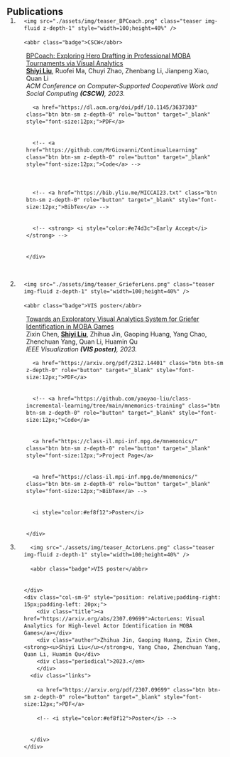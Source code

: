 <h2 id="publications" style="margin: 2px 0px -15px;">Publications</h2>

<div class="publications">
<ol class="bibliography">

<li>
<div class="pub-row">
  <div class="col-sm-3 abbr" style="position: relative;padding-right: 15px;padding-left: 15px;">
     
    <img src="./assets/img/teaser_BPCoach.png" class="teaser img-fluid z-depth-1" style="width=100;height=40%" />
     
    <abbr class="badge">CSCW</abbr>
    
    
  </div>
  <div class="col-sm-9" style="position: relative;padding-right: 15px;padding-left: 20px;">
      <div class="title"><a href="https://dl.acm.org/doi/abs/10.1145/3637303">BPCoach: Exploring Hero Drafting in Professional MOBA Tournaments via Visual Analytics</a></div>
      <div class="author"><strong><u>Shiyi Liu</u></strong>, Ruofei Ma, Chuyi Zhao, Zhenbang Li, Jianpeng Xiao, Quan Li</div>
      <div class="periodical"><em>ACM Conference on Computer-Supported Cooperative Work and Social Computing <strong>(CSCW)</strong>, 2023.</em>
      </div>
    <div class="links">
       
      <a href="https://dl.acm.org/doi/pdf/10.1145/3637303" class="btn btn-sm z-depth-0" role="button" target="_blank" style="font-size:12px;">PDF</a>
      
       
      <!-- <a href="https://github.com/MrGiovanni/ContinualLearning" class="btn btn-sm z-depth-0" role="button" target="_blank" style="font-size:12px;">Code</a> -->
      
      
       
      <!-- <a href="https://bib.yliu.me/MICCAI23.txt" class="btn btn-sm z-depth-0" role="button" target="_blank" style="font-size:12px;">BibTex</a> -->
      
       
      <!-- <strong> <i style="color:#e74d3c">Early Accept</i></strong> -->
      
      
    </div>
  </div>
</div>
</li>
<br />

<li>
<div class="pub-row">
  <div class="col-sm-3 abbr" style="position: relative;padding-right: 15px;padding-left: 15px;">
     
    <img src="./assets/img/teaser_GrieferLens.png" class="teaser img-fluid z-depth-1" style="width=100;height=40%" />
     
    <abbr class="badge">VIS poster</abbr>
    
    
  </div>
  <div class="col-sm-9" style="position: relative;padding-right: 15px;padding-left: 20px;">
      <div class="title"><a href="https://scholar.google.com/citations?view_op=view_citation&hl=en&user=PyIFgOgAAAAJ&citation_for_view=PyIFgOgAAAAJ:eQOLeE2rZwMC">Towards an Exploratory Visual Analytics System for Griefer Identification in MOBA Games</a></div>
      <div class="author">Zixin Chen, <strong><u>Shiyi Liu</u></strong>, Zhihua Jin, Gaoping Huang, Yang Chao, Zhenchuan Yang, Quan Li, Huamin Qu</div>
      <div class="periodical"><em>IEEE Visualization <strong>(VIS poster)</strong>, 2023.</em>
      </div>
    <div class="links">
       
      <a href="https://arxiv.org/pdf/2312.14401" class="btn btn-sm z-depth-0" role="button" target="_blank" style="font-size:12px;">PDF</a>
      
       
      <!-- <a href="https://github.com/yaoyao-liu/class-incremental-learning/tree/main/mnemonics-training" class="btn btn-sm z-depth-0" role="button" target="_blank" style="font-size:12px;">Code</a>
      
       
      <a href="https://class-il.mpi-inf.mpg.de/mnemonics/" class="btn btn-sm z-depth-0" role="button" target="_blank" style="font-size:12px;">Project Page</a>
      
       
      <a href="https://class-il.mpi-inf.mpg.de/mnemonics/" class="btn btn-sm z-depth-0" role="button" target="_blank" style="font-size:12px;">BibTex</a> -->
      
       
      <i style="color:#ef8f12">Poster</i>
      
      
    </div>
  </div>
</div>
</li>

<li>
  <div class="pub-row">
    <div class="col-sm-3 abbr" style="position: relative;padding-right: 15px;padding-left: 15px;">
       
      <img src="./assets/img/teaser_ActorLens.png" class="teaser img-fluid z-depth-1" style="width=100;height=40%" />
       
      <abbr class="badge">VIS poster</abbr>
      
      
    </div>
    <div class="col-sm-9" style="position: relative;padding-right: 15px;padding-left: 20px;">
        <div class="title"><a href="https://arxiv.org/abs/2307.09699">ActorLens: Visual Analytics for High-level Actor Identification in MOBA Games</a></div>
        <div class="author">Zhihua Jin, Gaoping Huang, Zixin Chen, <strong><u>Shiyi Liu</u></strong>u, Yang Chao, Zhenchuan Yang, Quan Li, Huamin Qu</div>
        <div class="periodical">2023.</em>
        </div>
      <div class="links">
         
        <a href="https://arxiv.org/pdf/2307.09699" class="btn btn-sm z-depth-0" role="button" target="_blank" style="font-size:12px;">PDF</a>
         
        <!-- <i style="color:#ef8f12">Poster</i> -->
        
        
      </div>
    </div>
  </div>
  </li>
<br />

</ol>
</div>
